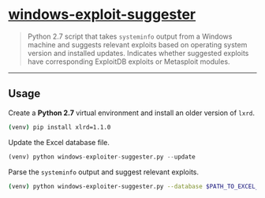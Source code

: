 # [windows-exploit-suggester](https://github.com/AonCyberLabs/Windows-Exploit-Suggester)

> Python 2.7 script that takes `systeminfo` output from a Windows machine and suggests relevant exploits based on operating system version and installed updates. Indicates whether suggested exploits have corresponding ExploitDB exploits or Metasploit modules.

---

## Usage

Create a **Python 2.7** virtual environment and install an older version of `lxrd`.

```bash
(venv) pip install xlrd=1.1.0
```

Update the Excel database file.

```python
(venv) python windows-exploiter-suggester.py --update
```

Parse the `systeminfo` output and suggest relevant exploits.

```bash
(venv) python windows-exploiter-suggester.py --database $PATH_TO_EXCEL_DATABASE --systeminfo $PATH_TO_FILE_WITH_SYSTEMINFO_OUTPUT
```
